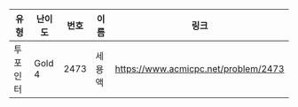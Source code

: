|유형|난이도|번호|이름|링크|
|------|---|---|---|---|
|투포인터|Gold 4|2473|세 용액|https://www.acmicpc.net/problem/2473|
